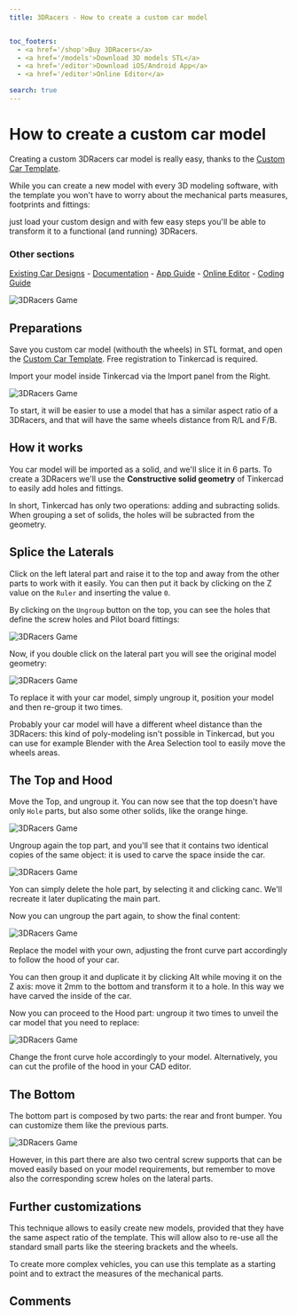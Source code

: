 ```yaml
---
title: 3DRacers - How to create a custom car model


toc_footers:
  - <a href='/shop'>Buy 3DRacers</a>
  - <a href='/models'>Download 3D models STL</a>
  - <a href='/editor'>Download iOS/Android App</a>
  - <a href='/editor'>Online Editor</a>

search: true
---
```


# How to create a custom car model

Creating a custom 3DRacers car model is really easy, thanks to the [Custom Car Template](https://www.tinkercad.com/things/eMrdzYMlwBJ-3dracers-model-kit).

While you can create a new model with every 3D modeling software, with the template you won't have to worry about the mechanical parts measures, footprints and fittings: 

just load your custom design and with few easy steps you'll be able to transform it to a functional (and running) 3DRacers.

### Other sections
[Existing Car Designs](/docs/#car-models) - [Documentation](/docs) - [App Guide](/docs/app.html) - [Online Editor](http://www.3dracers.com/editor) - [Coding Guide](/docs/code.html)

![3DRacers Game](/docimages/custom-model.jpg?raw=true "3DRacers Custom Car Template")
 
## Preparations

Save you custom car model (withouth the wheels) in STL format, and open the [Custom Car Template](https://www.tinkercad.com/things/eMrdzYMlwBJ-3dracers-model-kit). Free registration to Tinkercad is required.

Import your model inside Tinkercad via the Import panel from the Right.

![3DRacers Game](/docimages/custom-model-tinkercad.jpg?raw=true "3DRacers Custom Car Template in Tinkercad")

To start, it will be easier to use a model that has a similar aspect ratio of a 3DRacers, and that will have the same wheels distance from R/L and F/B.

## How it works

You car model will be imported as a solid, and we'll slice it in 6 parts. To create a 3DRacers we'll use the **Constructive solid geometry** of Tinkercad to easily add holes and fittings.

In short, Tinkercad has only two operations: adding and subracting solids. When grouping a set of solids, the holes will be subracted from the geometry.

## Splice the Laterals

Click on the left lateral part and raise it to the top and away from the other parts to work with it easily. You can then put it back by clicking on the Z value on the `Ruler` and inserting the value `0`.

By clicking on the `Ungroup` button on the top, you can see the holes that define the screw holes and Pilot board fittings:

![3DRacers Game](/docimages/custom-model-laterals.jpg?raw=true "3DRacers Custom Car Template in Tinkercad")

Now, if you double click on the lateral part you will see the original model geometry:

![3DRacers Game](/docimages/custom-model-laterals2.jpg?raw=true "3DRacers Custom Car Template in Tinkercad")

To replace it with your car model, simply ungroup it, position your model and then re-group it two times.

Probably your car model will have a different wheel distance than the 3DRacers: this kind of poly-modeling isn't possible in Tinkercad, but you can use for example Blender with the Area Selection tool to easily move the wheels areas.

## The Top and Hood

Move the Top, and ungroup it. You can now see that the top doesn't have only `Hole` parts, but also some other solids, like the orange hinge. 

![3DRacers Game](/docimages/custom-model-top.jpg?raw=true "3DRacers Custom Car Template in Tinkercad")

Ungroup again the top part, and you'll see that it contains two identical copies of the same object: it is used to carve the space inside the car. 

![3DRacers Game](/docimages/custom-model-top2.jpg?raw=true "3DRacers Custom Car Template in Tinkercad")

Yon can simply delete the hole part, by selecting it and clicking canc. We'll recreate it later duplicating the main part.

Now you can ungroup the part again, to show the final content:

![3DRacers Game](/docimages/custom-model-top3.jpg?raw=true "3DRacers Custom Car Template in Tinkercad")

Replace the model with your own, adjusting the front curve part accordingly to follow the hood of your car.
 
You can then group it and duplicate it by clicking Alt while moving it on the Z axis: move it 2mm to the bottom and transform it to a hole. In this way we have carved the inside of the car.


Now you can proceed to the Hood part: ungroup it two times to unveil the car model that you need to replace:

![3DRacers Game](/docimages/custom-model-hood.jpg?raw=true "3DRacers Custom Car Template in Tinkercad")

Change the front curve hole accordingly to your model. Alternatively, you can cut the profile of the hood in your CAD editor.

## The Bottom

The bottom part is composed by two parts: the rear and front bumper. You can customize them like the previous parts.

![3DRacers Game](/docimages/custom-model-bottom.jpg?raw=true "3DRacers Custom Car Template in Tinkercad")

However, in this part there are also two central screw supports that can be moved easily based on your model requirements, but remember to move also the corresponding screw holes on the lateral parts.

## Further customizations

This technique allows to easily create new models, provided that they have the same aspect ratio of the template. This will allow also to re-use all the standard small parts like the steering brackets and the wheels.

To create more complex vehicles, you can use this template as a starting point and to extract the measures of the mechanical parts.

## Comments

<div id='discourse-comments'></div>

<script type="text/javascript">
  DiscourseEmbed = { discourseUrl: 'http://forum.3dracers.com/',
					 discourseEmbedUrl: 'http://www.3dracers.com/docs/design_new_car.html' };

  (function() {
	var d = document.createElement('script'); d.type = 'text/javascript'; d.async = true;
	d.src = DiscourseEmbed.discourseUrl + 'javascripts/embed.js';
	(document.getElementsByTagName('head')[0] || document.getElementsByTagName('body')[0]).appendChild(d);
  })();
</script>





